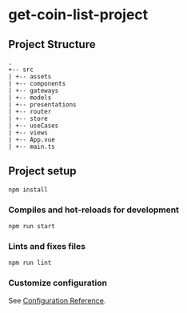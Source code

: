 # get-coin-list-project

## Project Structure

```
.
+-- src
| +-- assets
| +-- components
| +-- gateways
| +-- models
| +-- presentations
| +-- router
| +-- store
| +-- useCases
| +-- views
| +-- App.vue
| +-- main.ts
```

## Project setup

```
npm install
```

### Compiles and hot-reloads for development

```
npm run start
```

### Lints and fixes files

```
npm run lint
```

### Customize configuration

See [Configuration Reference](https://cli.vuejs.org/config/).
